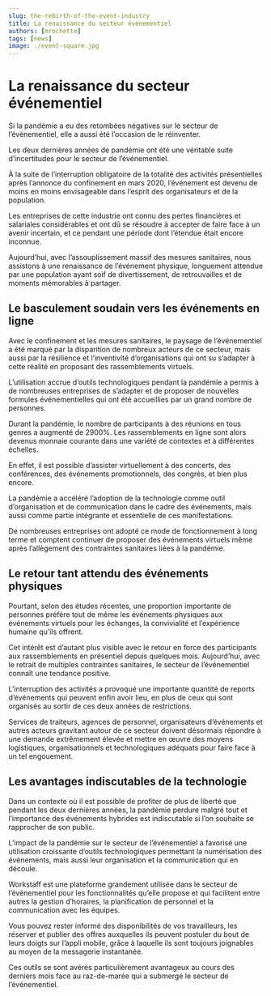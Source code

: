 ```yaml
---
slug: the-rebirth-of-the-event-industry
title: La renaissance du secteur événementiel
authors: [mrochette]
tags: [news]
image: ./event-square.jpg
---
```

# La renaissance du secteur événementiel
Si la pandémie a eu des retombées négatives sur le secteur de l’événementiel, elle a aussi été l’occasion de le réinventer.

<!--truncate-->

Les deux dernières années de pandémie ont été une véritable suite d’incertitudes pour le secteur de l’événementiel. 

À la suite de l’interruption obligatoire de la totalité des activités présentielles après l’annonce du confinement en mars 2020, l’événement est devenu de moins en moins envisageable dans l’esprit des organisateurs et de la population. 

Les entreprises de cette industrie ont connu des pertes financières et salariales considérables et ont dû se résoudre à accepter de faire face à un avenir incertain, et ce pendant une période dont l’étendue était encore inconnue. 

Aujourd’hui, avec l’assouplissement massif des mesures sanitaires, nous assistons à une renaissance de l’événement physique, longuement attendue par une population ayant soif de divertissement, de retrouvailles et de moments mémorables à partager.

## Le basculement soudain vers les événements en ligne
Avec le confinement et les mesures sanitaires, le paysage de l’événementiel a été marqué par la disparition de nombreux acteurs de ce secteur, mais aussi par la résilience et l’inventivité d’organisations qui ont su s’adapter à cette réalité en proposant des rassemblements virtuels.

L’utilisation accrue d’outils technologiques pendant la pandémie a permis à de nombreuses entreprises de s’adapter et de proposer de nouvelles formules événementielles qui ont été accueillies par un grand nombre de personnes. 

Durant la pandémie, le nombre de participants à des réunions en tous genres a augmenté de 2900%. Les rassemblements en ligne sont alors devenus monnaie courante dans une variété de contextes et à différentes échelles. 

En effet, il est possible d’assister virtuellement à des concerts, des conférences, des événements promotionnels, des congrès, et bien plus encore.

La pandémie a accéléré l’adoption de la technologie comme outil d’organisation et de communication dans le cadre des événements, mais aussi comme partie intégrante et essentielle de ces manifestations. 

De nombreuses entreprises ont adopté ce mode de fonctionnement à long terme et comptent continuer de proposer des événements virtuels même après l’allègement des contraintes sanitaires liées à la pandémie.

## Le retour tant attendu des événements physiques
Pourtant, selon des études récentes, une proportion importante de personnes préfère tout de même les événements physiques aux événements virtuels pour les échanges, la convivialité et l’expérience humaine qu’ils offrent.

Cet intérêt est d’autant plus visible avec le retour en force des participants aux rassemblements en présentiel depuis quelques mois. Aujourd’hui, avec le retrait de multiples contraintes sanitaires, le secteur de l’événementiel connaît une tendance positive. 

L’interruption des activités a provoqué une importante quantité de reports d’événements qui peuvent enfin avoir lieu, en plus de ceux qui sont organisés au sortir de ces deux années de restrictions. 

Services de traiteurs, agences de personnel, organisateurs d’événements et autres acteurs gravitant autour de ce secteur doivent désormais répondre à une demande extrêmement élevée et mettre en œuvre des moyens logistiques, organisationnels et technologiques adéquats pour faire face à un tel engouement.

## Les avantages indiscutables de la technologie
Dans un contexte où il est possible de profiter de plus de liberté que pendant les deux dernières années, la pandémie perdure malgré tout et l’importance des événements hybrides est indiscutable si l’on souhaite se rapprocher de son public.

L’impact de la pandémie sur le secteur de l’événementiel a favorisé une utilisation croissante d’outils technologiques permettant la numérisation des événements, mais aussi leur organisation et la communication qui en découle.

Workstaff est une plateforme grandement utilisée dans le secteur de l’événementiel pour les fonctionnalités qu’elle propose et qui facilitent entre autres la gestion d’horaires, la planification de personnel et la communication avec les équipes. 

Vous pouvez rester informé des disponibilités de vos travailleurs, les réserver et publier des offres auxquelles ils peuvent postuler du bout de leurs doigts sur l’appli mobile, grâce à laquelle ils sont toujours joignables au moyen de la messagerie instantanée. 

Ces outils se sont avérés particulièrement avantageux au cours des derniers mois face au raz-de-marée qui a submergé le secteur de l’événementiel. 
